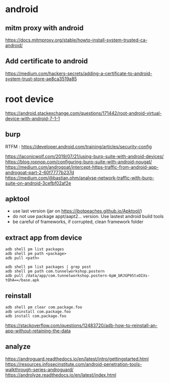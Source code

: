 # android

## mitm proxy with android

https://docs.mitmproxy.org/stable/howto-install-system-trusted-ca-android/

## Add certificate to android

https://medium.com/hackers-secrets/adding-a-certificate-to-android-system-trust-store-ae8ca3519a85


# root device

https://android.stackexchange.com/questions/171442/root-android-virtual-device-with-android-7-1-1

## burp 

RTFM : https://developer.android.com/training/articles/security-config

https://laconicwolf.com/2019/07/21/using-burp-suite-with-android-devices/
https://blog.ropnop.com/configuring-burp-suite-with-android-nougat/
https://medium.com/androgoat/intercept-https-traffic-from-android-app-androgoat-part-2-60f7777b237d
https://medium.com/@bastian.ohm/analyse-network-traffic-with-burp-suite-on-android-3cefbf02af2e

## apktool

- use last version (jar on https://ibotpeaches.github.io/Apktool/)
- do not use package appt/aapt2... version. Use lastest android build tools
- be careful of frameworks, if corrupted, clean framework folder

## extract app from device

```
adb shell pm list packages
adb shell pm path <package>
adb pull <path>

adb shell pm list packages | grep post
adb shell pm path com.tunnelworkshop.postern
adb pull /data/app/com.tunnelworkshop.postern-6pW_bRJGP95txOIXs-tQhA==/base.apk
```

## reinstall

```
adb shell pm clear com.package.foo
adb uninstall com.package.foo
adb install com.package.foo
```

https://stackoverflow.com/questions/12483720/adb-how-to-reinstall-an-app-without-retaining-the-data 

## analyze

https://androguard.readthedocs.io/en/latest/intro/gettingstarted.html
https://resources.infosecinstitute.com/android-penetration-tools-walkthrough-series-androguard/
https://androlyze.readthedocs.io/en/latest/index.html


